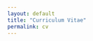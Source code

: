 ```yaml
---
layout: default
title: "Curriculum Vitae"
permalink: cv
---
```



<object data="{{ site.url }}/assets/ArmenakPetrosyanCV.pdf" width="1000" height="5000" type="application/pdf"></object>





 
